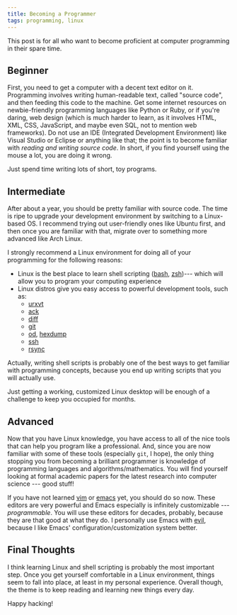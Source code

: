 ```yaml
---
title: Becoming a Programmer
tags: programming, linux
---
```


This post is for all who want to become proficient at computer programming in their spare time.

## Beginner

First, you need to get a computer with a decent text editor on it.
Programming involves writing human-readable text, called "source code", and then feeding this code to the machine.
Get some internet resources on newbie-friendly programming languages like Python or Ruby, or if you're daring, web design (which is much harder to learn, as it involves HTML, XML, CSS, JavaScript, and maybe even SQL, not to mention web frameworks).
Do not use an IDE (Integrated Development Environment) like Visual Studio or Eclipse or anything like that; the point is to become familiar with *reading and writing source code*.
In short, if you find yourself using the mouse a lot, you are doing it wrong.

Just spend time writing lots of short, toy programs.

## Intermediate

After about a year, you should be pretty familiar with source code.
The time is ripe to upgrade your development environment by switching to a Linux-based OS.
I recommend trying out user-friendly ones like Ubuntu first, and then once you are familiar with that, migrate over to something more advanced like Arch Linux.

I strongly recommend a Linux environment for doing all of your programming for the following reasons:

- Linux is the best place to learn shell scripting ([bash], [zsh])--- which will allow you to program your computing experience
- Linux distros give you easy access to powerful development tools, such as:
	- [urxvt]
	- [ack]
	- [diff]
	- [git]
	- [od][od-hexdump], [hexdump][od-hexdump]
	- [ssh]
	- [rsync]

Actually, writing shell scripts is probably one of the best ways to get familiar with programming concepts, because you end up writing scripts that you will actually use.

Just getting a working, customized Linux desktop will be enough of a challenge to keep you occupied for months.

## Advanced

Now that you have Linux knowledge, you have access to all of the nice tools that can help you program like a professional.
And, since you are now familiar with some of these tools (especially `git`, I hope), the only thing stopping you from becoming a brilliant programmer is knowledge of programming languages and algorithms/mathematics.
You will find yourself looking at formal academic papers for the latest research into computer science --- good stuff!

If you have not learned [vim] or [emacs] yet, you should do so now.
These editors are very powerful and Emacs especially is infinitely customizable --- *programmable*.
You will use these editors for decades, probably, because they are that good at what they do.
I personally use Emacs with [evil], because I like Emacs' configuration/customization system better.

## Final Thoughts

I think learning Linux and shell scripting is probably the most important step.
Once you get yourself comfortable in a Linux environment, things seem to fall into place, at least in my personal experience.
Overall though, the theme is to keep reading and learning new things every day.

Happy hacking!

[bash]:http://en.wikipedia.org/wiki/Bash_(Unix_shell)
[zsh]:http://en.wikipedia.org/wiki/Zsh
[ack]:http://beyondgrep.com/
[diff]:http://en.wikipedia.org/wiki/Diff
[git]:http://en.wikipedia.org/wiki/Git_(software)
[od-hexdump]:http://en.wikipedia.org/wiki/Hex_dump
[ssh]:http://en.wikipedia.org/wiki/Secure_Shell
[rsync]:http://en.wikipedia.org/wiki/Rsync
[urxvt]:http://en.wikipedia.org/wiki/Urxvt
[vim]:http://en.wikipedia.org/wiki/Vim_(text_editor)
[emacs]:http://en.wikipedia.org/wiki/Emacs
[evil]:http://gitorious.org/evil/pages/Home
